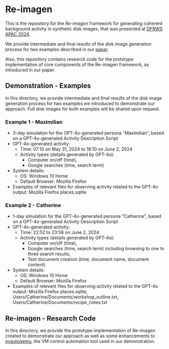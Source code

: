 # Re-imagen

This is the repository for the *Re-imagen* framework for generating coherent background activity in synthetic disk images, that was presented at [DFRWS APAC 2024](https://dfrws.org/conferences/dfrws-apac-2024/).

We provide intermediate and final results of the disk image generation process for two examples described in our [paper](https://dfrws.org/wp-content/uploads/2024/10/Re-imagen-Generating-Coherent-Background-Activity-in-Synthetic-Scenario-Based-Forensic-Datasets-Using-Large-Language-Models.pdf).

Also, this repository contains research code for the prototype implementation of core components of the Re-imagen framework, as introduced in our paper.

## Demonstration - Examples

In this directory, we provide intermediate and final results of the disk image generation process for two examples we introduced to demonstrate our approach. Full disk images for both examples will be shared upon request.


### Example 1 - Maximilian

- 3-day simulation for the GPT-4o-generated persona "Maximilian", based on a GPT-4o-generated Activity Description Script
- GPT-4o-generated activity:
    - Time: 07:10 on May 31, 2024 to 18:10 on June 2, 2024
    - Activity types (details generated by GPT-4o):
        - Computer on/off (time),
        - Google searches (time, search term)
- System details:
    - OS: Windows 10 Home
    - Default Browser: Mozilla Firefox 
- Examples of relevant files for observing activity related to the GPT-4o output: Mozilla Firefox places.sqlite

### Example 2 - Catherine

- 1-day simulation for the GPT-4o-generated persona "Catherine", based on a GPT-4o-generated Activity Description Script
- GPT-4o-generated activity:
    - Time: 22:52 to 23:58 on June 2, 2024
    - Activity types (details generated by GPT-4o):
        - Computer on/off (time),
        - Google searches (time, search term) including browsing to one to three search results,
        - Text document creation (time, document name, document content)
- System details:
    - OS: Windows 10 Home
    - Default Browser: Mozilla Firefox 
- Examples of relevant files for observing activity related to the GPT-4o output: Mozilla Firefox places.sqlite, Users/Catherine/Documents/workshop_outline.txt, Users/Catherine/Documents/recipe_notes.txt


## Re-imagen - Research Code

In this directory, we provide the prototype implementation of Re-imagen created to demonstrate our approach as well as some enhancements to [pyautoqemu](https://wiwi-gitlab.uni-muenster.de/itsecurity/pyautoqemu), the VM control automation tool used in our demonstration.